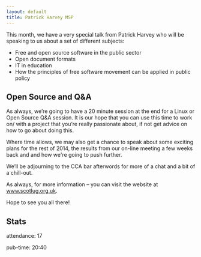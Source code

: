 ```yaml
---
layout: default
title: Patrick Harvey MSP
---
```


This month, we have a very special talk from Patrick Harvey who will be speaking to us about a set of different subjects:

- Free and open source software in the public sector
- Open document formats
- IT in education
- How the principles of free software movement can be applied in public policy

## Open Source and Q&A

As always, we’re going to have a 20 minute session at the end for a Linux or Open Source Q&A session. It is our hope that you can use this time to work on/ with a project that you’re really passionate about, if not get advice on how to go about doing this.

Where time allows, we may also get a chance to speak about some exciting plans for the rest of 2014, the results from our on-line meeting a few weeks back and and how we're going to push further.

We’ll be adjourning to the CCA bar afterwords for more of a chat and a bit of a chill-out.

As always, for more information – you can visit the website at www.scotlug.org.uk.

Hope to see you all there!

## Stats

attendance: 17

pub-time: 20:40
